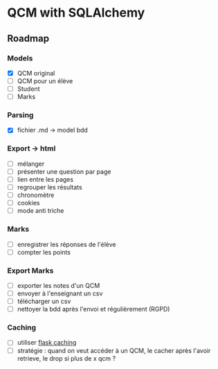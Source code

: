 # QCM with SQLAlchemy


## Roadmap

### Models

- [x] QCM original
- [ ] QCM pour un élève
- [ ] Student
- [ ] Marks

### Parsing

- [x] fichier .md -> model bdd

### Export -> html

- [ ] mélanger
- [ ] présenter une question par page
- [ ] lien entre les pages
- [ ] regrouper les résultats
- [ ] chronomètre
- [ ] cookies
- [ ] mode anti triche

### Marks

- [ ] enregistrer les réponses de l'élève
- [ ] compter les points

### Export Marks

- [ ] exporter les notes d'un QCM
- [ ] envoyer à l'enseignant un csv
- [ ] télécharger un csv
- [ ] nettoyer la bdd après l'envoi et régulièrement (RGPD)

### Caching

- [ ] utiliser [flask caching](https://flask-caching.readthedocs.io/en/latest/)
- [ ] stratégie : quand on veut accéder à un QCM, le cacher après l'avoir retrieve, le drop si plus de x qcm ?
